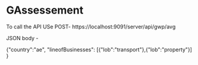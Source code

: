 # GAssessement

To call the API USe POST- https://localhost:9091/server/api/gwp/avg

JSON body - 

  {"country":"ae",
  "lineofBusinesses":
  [{"lob":"transport"},{"lob":"property"}]
  }
